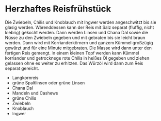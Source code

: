 # Herzhaftes Reisfrühstück

Die Zwiebeln, Chilis und Knoblauch mit Ingwer werden angeschwitzt bis sie glasig werden. Wärenddessen kann der Reis mit Salz separat (fluffig, nicht klebrig) gekocht werden. Dann werden Linsen und Chana Dal sowie die Nüsse zu den Zwiebeln gegeben und mit gebraten bis sie leicht braun werden. Dann wird mit Korrianderkörnern und ganzem Kümmel großzügig gewürzt und für eine Minute mitgebraten. Die Masse wird dann unter den fertigen Reis gemengt. In einem kleinen Topf werden kann Kümmel korriander und getrocknege rote Chilis in heißes Öl gegeben und ziehen gelassen ohne es weiter zu erhitzen. Das Würzöl wird dann zum Reis separat gereicht.

- Langkornreis
- grüne Spaltlinsen oder grüne Linsen
- Chana Dal
- Mandeln und Cashews
- grüne Chilis
- Zwiebeln
- Knoblauch
- Ingwer


